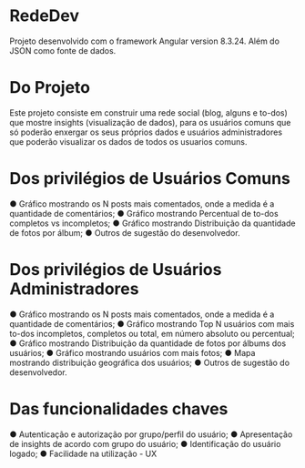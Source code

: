 # RedeDev

Projeto desenvolvido com o framework Angular version 8.3.24. Além do JSON como fonte de dados. 

# Do Projeto

Este projeto consiste em construir uma rede social (blog, alguns e to-dos) que mostre insights (visualização de dados), para os usuários comuns que só poderão enxergar os seus próprios dados e usuários administradores que poderão visualizar os dados de todos os usuarios comuns.

# Dos privilégios de Usuários Comuns

● Gráfico mostrando os N posts mais comentados, onde a medida é a quantidade de comentários; 
● Gráfico mostrando Percentual de to-dos completos vs incompletos; ● Gráfico mostrando Distribuição da quantidade de fotos por álbum; 
● Outros de sugestão do desenvolvedor.

# Dos privilégios de Usuários Administradores

● Gráfico mostrando os N posts mais comentados, onde a medida é a quantidade de comentários; 
● Gráfico mostrando Top N usuários com mais to-dos incompletos, completos ou total, em número absoluto ou percentual; 
● Gráfico mostrando Distribuição da quantidade de fotos por álbums dos usuários; 
● Gráfico mostrando usuários com mais fotos; 
● Mapa mostrando distribuição geográfica dos usuários; 
● Outros de sugestão do desenvolvedor.


# Das funcionalidades chaves

● Autenticação e autorização por grupo/perfil do usuário; 
● Apresentação de insights de acordo com grupo do usuário; 
● Identificação do usuário logado; 
● Facilidade na utilização - UX

